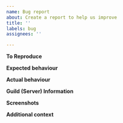 ```yaml
---
name: Bug report
about: Create a report to help us improve
title: ''
labels: bug
assignees: ''

---
```


<!--
Thank you for submitting a bug report!
Remember to provide as much information as possible to help us reproduce, diagnose, and fix the issue.
-->

<!-- A clear and concise description of what the bug is. -->

**To Reproduce**
<!--
Steps to reproduce the behaviour, including the commands used:
1. Go to '...'
2. Click on '....'
3. Scroll down to '....'
4. See error
-->

**Expected behaviour**
<!-- A clear and concise description of what you expected to happen. -->

**Actual behaviour**
<!-- A clear and concise description of what actually happened. -->

**Guild (Server) Information**
<!--
Include relevant information about the guild (‘server’ in the Discord client), such as:
- permissions of Comrade Pingu
- permissions of the user invoking the command
- configured timezone
- guild rejoin settings
-->

**Screenshots**
<!-- If applicable, add screenshots to help explain your problem. -->

**Additional context**
<!-- Add any other context about the problem here. -->
